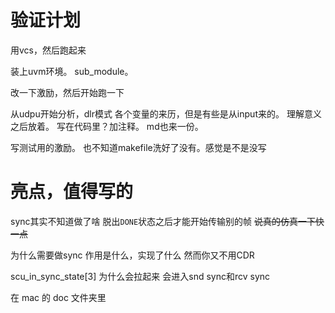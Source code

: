 # 验证计划

用vcs，然后跑起来

装上uvm环境。
sub_module。

改一下激励，然后开始跑一下

从udpu开始分析，dlr模式
各个变量的来历，但是有些是从input来的。
理解意义之后放着。
写在代码里？加注释。
md也来一份。

写测试用的激励。
也不知道makefile洗好了没有。感觉是不是没写

# 亮点，值得写的

sync其实不知道做了啥
脱出`DONE`状态之后才能开始传输别的帧
~~说真的仿真一下快一点~~

为什么需要做sync
作用是什么，实现了什么
然而你又不用CDR 

scu_in_sync_state[3] 为什么会拉起来
会进入snd sync和rcv sync

在 mac 的 doc 文件夹里
